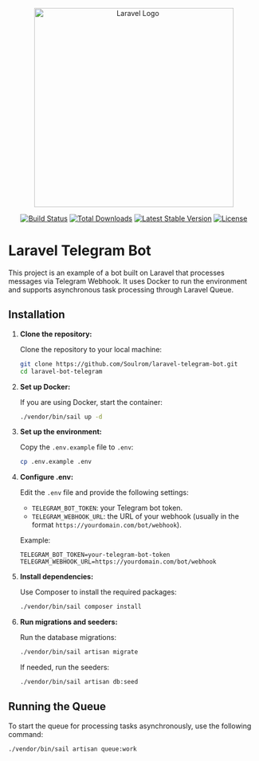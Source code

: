 <p align="center"><a href="https://laravel.com" target="_blank"><img src="https://raw.githubusercontent.com/laravel/art/master/logo-lockup/5%20SVG/2%20CMYK/1%20Full%20Color/laravel-logolockup-cmyk-red.svg" width="400" alt="Laravel Logo"></a></p>

<p align="center">
<a href="https://github.com/laravel/framework/actions"><img src="https://github.com/laravel/framework/workflows/tests/badge.svg" alt="Build Status"></a>
<a href="https://packagist.org/packages/laravel/framework"><img src="https://img.shields.io/packagist/dt/laravel/framework" alt="Total Downloads"></a>
<a href="https://packagist.org/packages/laravel/framework"><img src="https://img.shields.io/packagist/v/laravel/framework" alt="Latest Stable Version"></a>
<a href="https://packagist.org/packages/laravel/framework"><img src="https://img.shields.io/packagist/l/laravel/framework" alt="License"></a>
</p>

# Laravel Telegram Bot

This project is an example of a bot built on Laravel that processes messages via Telegram Webhook. It uses Docker to run the environment and supports asynchronous task processing through Laravel Queue.

## Installation

1. **Clone the repository:**

    Clone the repository to your local machine:

    ```bash
    git clone https://github.com/Soulrom/laravel-telegram-bot.git
    cd laravel-bot-telegram
    ```

2. **Set up Docker:**

    If you are using Docker, start the container:

    ```bash
    ./vendor/bin/sail up -d
    ```

3. **Set up the environment:**

    Copy the `.env.example` file to `.env`:

    ```bash
    cp .env.example .env
    ```

4. **Configure .env:**

    Edit the `.env` file and provide the following settings:

    - `TELEGRAM_BOT_TOKEN`: your Telegram bot token.
    - `TELEGRAM_WEBHOOK_URL`: the URL of your webhook (usually in the format `https://yourdomain.com/bot/webhook`).

    Example:

    ```env
    TELEGRAM_BOT_TOKEN=your-telegram-bot-token
    TELEGRAM_WEBHOOK_URL=https://yourdomain.com/bot/webhook
    ```

5. **Install dependencies:**

    Use Composer to install the required packages:

    ```bash
    ./vendor/bin/sail composer install
    ```

6. **Run migrations and seeders:**

    Run the database migrations:

    ```bash
    ./vendor/bin/sail artisan migrate
    ```

    If needed, run the seeders:

    ```bash
    ./vendor/bin/sail artisan db:seed
    ```

## Running the Queue

To start the queue for processing tasks asynchronously, use the following command:

```bash
./vendor/bin/sail artisan queue:work
```
